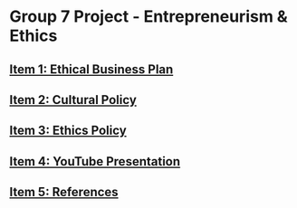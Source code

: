 # Group 7 Project - Entrepreneurism & Ethics

## [Item 1: Ethical Business Plan](https://github.com/marting99/Project---Entrepreneurism-Ethics/wiki/Item-1:-Ethical-Business-Plan)
## [Item 2: Cultural Policy](https://github.com/marting99/Project---Entrepreneurism-Ethics/wiki/Item-2:-Cultural-Policy)
## [Item 3: Ethics Policy](https://github.com/marting99/Project---Entrepreneurism-Ethics/wiki/Item-3-:-Ethics-Policy)
## [Item 4: YouTube Presentation](https://github.com/marting99/Project---Entrepreneurism-Ethics/wiki/Item-4-:-YouTube-Presentation#give-url)
## [Item 5: References](https://github.com/marting99/Project---Entrepreneurism-Ethics/wiki/Item-5-:-References#using-acm-or-ieee-standards-enumerated-and-each-reference-must-be-cited-at-least-one-time-somewhere-in-the-previous-sections-eg-2)



